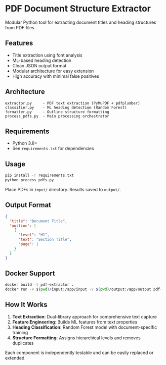 # PDF Document Structure Extractor

Modular Python tool for extracting document titles and heading structures from PDF files.

## Features

- Title extraction using font analysis
- ML-based heading detection
- Clean JSON output format
- Modular architecture for easy extension
- High accuracy with minimal false positives

## Architecture

```
extractor.py     - PDF text extraction (PyMuPDF + pdfplumber)
classifier.py    - ML heading detection (Random Forest)
formatter.py     - Outline structure formatting
process_pdfs.py  - Main processing orchestrator
```

## Requirements

- Python 3.8+
- See `requirements.txt` for dependencies

## Usage

```bash
pip install -r requirements.txt
python process_pdfs.py
```

Place PDFs in `input/` directory. Results saved to `output/`.

## Output Format

```json
{
  "title": "Document Title",
  "outline": [
    {
      "level": "H1",
      "text": "Section Title",
      "page": 1
    }
  ]
}
```

## Docker Support

```bash
docker build -t pdf-extractor .
docker run -v $(pwd)/input:/app/input -v $(pwd)/output:/app/output pdf-extractor
```

## How It Works

1. **Text Extraction**: Dual-library approach for comprehensive text capture
2. **Feature Engineering**: Builds ML features from text properties  
3. **Heading Classification**: Random Forest model with document-specific training
4. **Structure Formatting**: Assigns hierarchical levels and removes duplicates

Each component is independently testable and can be easily replaced or extended.
